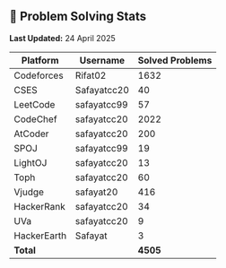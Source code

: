 ## 🧠 Problem Solving Stats  
**Last Updated:** 24 April 2025

<!-- stats-start -->
| Platform     | Username     | Solved Problems |
|--------------|--------------|-----------------|
| Codeforces   | Rifat02      | 1632            |
| CSES         | Safayatcc20  | 40              |
| LeetCode     | safayatcc99  | 57              |
| CodeChef     | safayatcc20  | 2022            |
| AtCoder      | safayatcc20  | 200             |
| SPOJ         | safayatcc99  | 19              |
| LightOJ      | safayatcc20  | 13              |
| Toph         | safayatcc20  | 60              |
| Vjudge       | safayat20    | 416             |
| HackerRank   | safayatcc20  | 34              |
| UVa          | safayatcc20  | 9               |
| HackerEarth  | Safayat      | 3               |
| **Total**    |              | **4505**        |

<!-- stats-end -->

